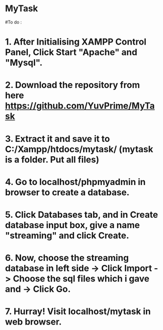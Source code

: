 # MyTask
#To do :

# 1. After Initialising XAMPP Control Panel, Click Start "Apache" and "Mysql".
# 2. Download the repository from here https://github.com/YuvPrime/MyTask
# 3. Extract it and save it to C:/Xampp/htdocs/mytask/ (mytask is a folder. Put all files)
# 4. Go to localhost/phpmyadmin in browser to create a database.
# 5. Click Databases tab, and in Create database input box, give a name "streaming" and click Create.
# 6. Now, choose the streaming database in left side -> Click Import -> Choose the sql files which i gave and -> Click Go.
# 7. Hurray! Visit localhost/mytask in web browser.

 